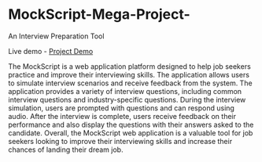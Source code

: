 # MockScript-Mega-Project-
An Interview Preparation Tool

Live demo - <a href="https://www.linkedin.com/posts/prathmesh-kumbhar_interview-webapplication-miniabrproject-activity-7078073598510252032-whbC?utm_source=share&utm_medium=member_desktop">Project Demo</a>
<p>The MockScript is a web application platform designed to help job 
seekers practice and improve their interviewing skills. The application 
allows users to simulate interview scenarios and receive feedback from 
the system. The application provides a variety of interview
questions, including common interview questions and industry-specific 
questions. During the interview simulation, users are prompted with 
questions and can respond using audio. After the interview is complete, 
users receive feedback on their performance and also display the 
questions with their answers asked to the candidate. Overall, the 
MockScript web application is a valuable tool for job seekers looking to 
improve their interviewing skills and increase their chances of landing 
their dream job.</p>
